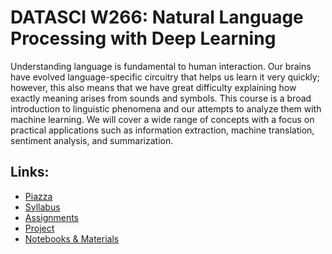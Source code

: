 # DATASCI W266: Natural Language Processing with Deep Learning

Understanding language is fundamental to human interaction. Our brains have
evolved language-specific circuitry that helps us learn it very quickly;
however, this also means that we have great difficulty explaining how exactly
meaning arises from sounds and symbols. This course is a broad introduction
to linguistic phenomena and our attempts to analyze them with machine learning.
We will cover a wide range of concepts with a focus on practical applications
such as information extraction, machine translation, sentiment analysis, and
summarization.

## Links:

* [Piazza](https://piazza.com/berkeley/spring2019/datasciw266)
* [Syllabus](syllabus/)
* [Assignments](assignment/)
* [Project](project/)
* [Notebooks & Materials](materials/)
